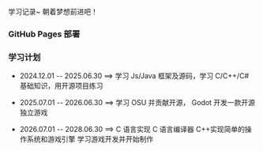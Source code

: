 学习记录~ 朝着梦想前进吧！

### GitHub Pages 部署

### 学习计划

- 2024.12.01 -- 2025.06.30 ==> 学习 Js/Java 框架及源码，学习 C/C++/C# 基础知识，用开源项目练习

- 2025.07.01 -- 2026.06.30 ==> 学习 OSU 并贡献开源， Godot 开发一款开源独立游戏

- 2026.07.01 -- 2028.06.30 ==> C 语言实现 C 语言编译器 C++实现简单的操作系统和游戏引擎 学习游戏开发并开始制作
